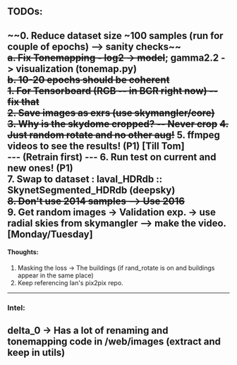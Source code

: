 ## TODOs:  
~~0. Reduce dataset size ~100 samples (run for couple of epochs) --> sanity checks~~  
    ~~a. Fix Tonemapping - log2 -> model~~; gamma2.2 -> visualization (tonemap.py)  
    ~~b. 10-20 epochs should be coherent~~  
~~1. For Tensorboard (RGB -- in BGR right now) -- fix that~~   
~~2. Save images as exrs (use skymangler/core)~~  
~~3. Why is the skydome cropped? -- Never crop~~
~~4. Just random rotate and no other aug!~~ 
5. ffmpeg videos to see the results!   (P1) 
[Till Tom]  
--- (Retrain first) ---
6. Run test on current and new ones!   (P1)  
7. Swap to dataset : laval_HDRdb :: SkynetSegmented_HDRdb (deepsky)  
~~8. Don't use 2014 samples --> Use 2016~~  
9. Get random images -> Validation exp. -> use radial skies from skymangler --> make the video.  
[Monday/Tuesday]
--- 
#### Thoughts:  
1. Masking the loss -> The buildings (if rand_rotate is on and buildings appear in the same place)  
2. Keep referencing Ian's pix2pix repo.
--- 
### Intel:
delta_0 -> Has a lot of renaming and tonemapping code in /web/images (extract and keep in utils)
---